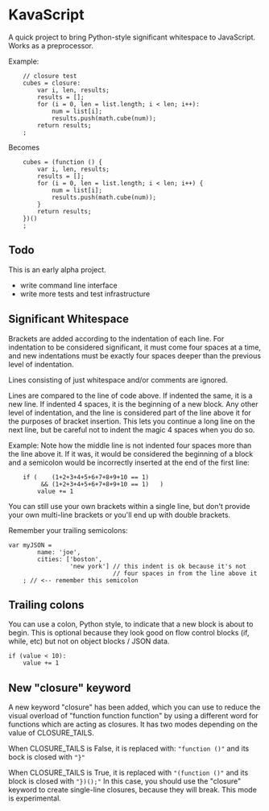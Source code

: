# KavaScript #

A quick project to bring Python-style significant whitespace to JavaScript.  Works as a preprocessor.

Example:

        // closure test
        cubes = closure:
            var i, len, results;
            results = [];
            for (i = 0, len = list.length; i < len; i++):
                num = list[i];
                results.push(math.cube(num));
            return results;
        ;

Becomes

        cubes = (function () {
            var i, len, results;
            results = [];
            for (i = 0, len = list.length; i < len; i++) {
                num = list[i];
                results.push(math.cube(num));
            }
            return results;
        })()
        ;

## Todo ##

This is an early alpha project.

- write command line interface
- write more tests and test infrastructure

## Significant Whitespace ##

Brackets are added according to the indentation of each line.
For indentation to be considered significant, it must come
four spaces at a time, and new indentations must be exactly four
spaces deeper than the previous level of indentation.

Lines consisting of just whitespace and/or comments are ignored.

Lines are compared to the line of code above.  If indented the same, it
is a new line.  If indented 4 spaces, it is the beginning of a new block.
Any other level of indentation, and the line is considered part of the
line above it for the purposes of bracket insertion.  This lets you continue
a long line on the next line, but be careful not to indent the magic
4 spaces when you do so.

Example:  Note how the middle line is not indented four spaces
more than the line above it.  If it was, it would be considered the beginning
of a block and a semicolon would be incorrectly inserted at the end
of the first line:

        if (    (1+2+3+4+5+6+7+8+9+10 == 1)
             && (1+2+3+4+5+6+7+8+9+10 == 1)   )
            value += 1

You can still use your own brackets within a single line, but don't
provide your own multi-line brackets or you'll end up with double brackets.

Remember your trailing semicolons:

    var myJSON =
            name: 'joe',
            cities: ['boston',
                     'new york'] // this indent is ok because it's not
                                 // four spaces in from the line above it
        ; // <-- remember this semicolon

## Trailing colons ##

You can use a colon, Python style, to indicate that a new block is about
to begin.  This is optional because they look good on flow control
blocks (if, while, etc) but not on object blocks / JSON data.

    if (value < 10):
        value += 1

## New "closure" keyword ##

A new keyword "closure" has been added, which you can use to reduce the visual overload of "function function function" by using a different word for functions which are acting as closures.  It has two modes depending on the value of CLOSURE_TAILS.

When CLOSURE_TAILS is False, it is replaced with: `"function ()"` and its bock is closed with `"}"`

When CLOSURE_TAILS is True, it is replaced with `"(function ()"` and its block is closed with `"})();"` In this case, you should use the "closure" keyword to create single-line closures, because they will break.  This mode is experimental.

